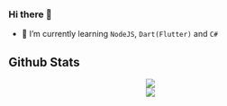 ### Hi there 👋

- 🌱 I’m currently learning `NodeJS`, `Dart(Flutter)` and `C#`

## Github Stats
<div align="center"><img src="https://github-readme-stats.vercel.app/api?username=UnbreakCode&show_icons=true&count_private=true&hide_border=true&theme=dark" align="center" /></div> 

<div align="center">
<img src=https://lastfm-recently-played.vercel.app/api?user=Niclxs1337&count=1">                                                                            
</div>

